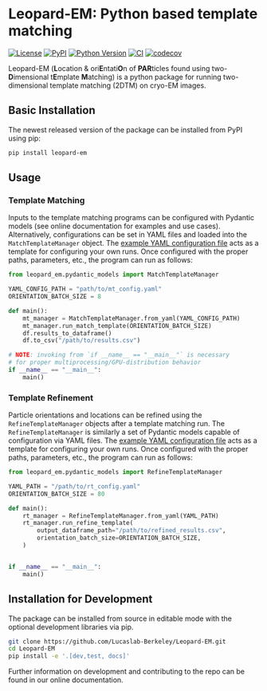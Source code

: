 # Leopard-EM: Python based template matching

[![License](https://img.shields.io/pypi/l/Leopard-EM.svg?color=green)](https://github.com/Lucaslab-Berkeley/Leopard-EM/raw/main/LICENSE)
[![PyPI](https://img.shields.io/pypi/v/Leopard-EM.svg?color=green)](https://pypi.org/project/Leopard-EM)
[![Python Version](https://img.shields.io/pypi/pyversions/Leopard-EM.svg?color=green)](https://python.org)
[![CI](https://github.com/Lucaslab-Berkeley/Leopard-EM/actions/workflows/ci.yml/badge.svg)](https://github.com/Lucaslab-Berkeley/Leopard-EM/actions/workflows/ci.yml)
[![codecov](https://codecov.io/gh/Lucaslab-Berkeley/Leopard-EM/branch/main/graph/badge.svg)](https://github.com/Lucaslab-Berkeley/Leopard-EM)

Leopard-EM (**L**ocation & ori**E**ntati**O**n of **PAR**ticles found using two-**D**imensional t**E**mplate **M**atching) is a python package for running two-dimensional template matching (2DTM) on cryo-EM images.

<!-- ## Documentation and Examples

See the `/examples` directory for a set of Jupyter notebooks demonstrating some basic usage of the package.
More extensive documentation can be found at (TODO: Add link to documentation site). -->

## Basic Installation

The newest released version of the package can be installed from PyPI using pip:

```bash
pip install leopard-em
```

## Usage

### Template Matching

Inputs to the template matching programs can be configured with Pydantic models (see online documentation for examples and use cases).
Alternatively, configurations can be set in YAML files and loaded into the `MatchTemplateManager` object.
The [example YAML configuration file](match_template_example_config.yaml) acts as a template for configuring your own runs.
Once configured with the proper paths, parameters, etc., the program can run as follows:

```python
from leopard_em.pydantic_models import MatchTemplateManager

YAML_CONFIG_PATH = "path/to/mt_config.yaml"
ORIENTATION_BATCH_SIZE = 8

def main():
    mt_manager = MatchTemplateManager.from_yaml(YAML_CONFIG_PATH)
    mt_manager.run_match_template(ORIENTATION_BATCH_SIZE)
    df.results_to_dataframe()
    df.to_csv("/path/to/results.csv")

# NOTE: invoking from `if __name__ == "__main__"` is necessary
# for proper multiprocessing/GPU-distribution behavior
if __name__ == "__main__":
    main()
```

### Template Refinement

Particle orientations and locations can be refined using the `RefineTemplateManager` objects after a template matching run.
The `RefineTemplateManager` is similarly a set of Pydantic models capable of configuration via YAML files.
The [example YAML configuration file](refine_template_example_config.yaml) acts as a template for configuring your own runs.
Once configured with the proper paths, parameters, etc., the program can run as follows:

```python
from leopard_em.pydantic_models import RefineTemplateManager

YAML_PATH = "/path/to/rt_config.yaml"
ORIENTATION_BATCH_SIZE = 80

def main():
    rt_manager = RefineTemplateManager.from_yaml(YAML_PATH)
    rt_manager.run_refine_template(
        output_dataframe_path="/path/to/refined_results.csv",
        orientation_batch_size=ORIENTATION_BATCH_SIZE,
    )


if __name__ == "__main__":
    main()

```

## Installation for Development

The package can be installed from source in editable mode with the optional development libraries via pip.

```bash
git clone https://github.com/Lucaslab-Berkeley/Leopard-EM.git
cd Leopard-EM
pip install -e '.[dev,test, docs]'
```

Further information on development and contributing to the repo can be found in our online documentation.